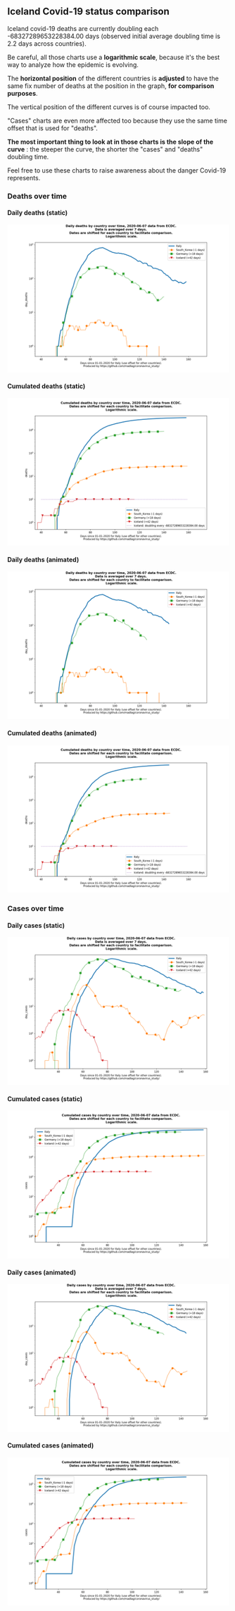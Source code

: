 ## Iceland Covid-19 status comparison 

Iceland covid-19 deaths are currently doubling each -68327289653228384.00 days (observed initial average doubling time is 2.2 days across countries).



Be careful, all those charts use a **logarithmic scale**, because it's the best way to analyze how the epidemic is evolving.
 
The **horizontal position** of the different countries is **adjusted** to have the same fix number of deaths at the position in the graph, **for comparison purposes**.

The vertical position of the different curves is of course impacted too.

"Cases" charts are even more affected too because they use the same time offset that is used for "deaths".

**The most important thing to look at in those charts is the slope of the curve** : the steeper the curve, the shorter the "cases" and "deaths" doubling time.

Feel free to use these charts to raise awareness about the danger Covid-19 represents. 


 
### Deaths over time
 
#### Daily deaths (static)
![Iceland covid-19 daily deaths static chart](https://raw.githubusercontent.com/madlag/coronavirus_study/master/notebooks/graphs/2020-06-07/countries/Iceland/2020-06-07_Iceland_day_deaths.png "Iceland covid-19 day_deaths static chart")   
 
#### Cumulated deaths (static)
![Iceland covid-19 cumulated deaths static chart](https://raw.githubusercontent.com/madlag/coronavirus_study/master/notebooks/graphs/2020-06-07/countries/Iceland/2020-06-07_Iceland_deaths.png "Iceland covid-19 deaths static chart")   
 
#### Daily deaths (animated)
![Iceland covid-19 daily deaths animated chart](https://raw.githubusercontent.com/madlag/coronavirus_study/master/notebooks/graphs/2020-06-07/countries/Iceland/2020-06-07_Iceland_day_deaths.gif "Iceland covid-19 day_deaths animated chart")   
 
#### Cumulated deaths (animated)
![Iceland covid-19 cumulated deaths animated chart](https://raw.githubusercontent.com/madlag/coronavirus_study/master/notebooks/graphs/2020-06-07/countries/Iceland/2020-06-07_Iceland_deaths.gif "Iceland covid-19 deaths animated chart")   

 
### Cases over time
 
#### Daily cases (static)
![Iceland covid-19 daily cases static chart](https://raw.githubusercontent.com/madlag/coronavirus_study/master/notebooks/graphs/2020-06-07/countries/Iceland/2020-06-07_Iceland_day_cases.png "Iceland covid-19 day_cases static chart")   
 
#### Cumulated cases (static)
![Iceland covid-19 cumulated cases static chart](https://raw.githubusercontent.com/madlag/coronavirus_study/master/notebooks/graphs/2020-06-07/countries/Iceland/2020-06-07_Iceland_cases.png "Iceland covid-19 cases static chart")   
 
#### Daily cases (animated)
![Iceland covid-19 daily cases animated chart](https://raw.githubusercontent.com/madlag/coronavirus_study/master/notebooks/graphs/2020-06-07/countries/Iceland/2020-06-07_Iceland_day_cases.gif "Iceland covid-19 day_cases animated chart")   
 
#### Cumulated cases (animated)
![Iceland covid-19 cumulated cases animated chart](https://raw.githubusercontent.com/madlag/coronavirus_study/master/notebooks/graphs/2020-06-07/countries/Iceland/2020-06-07_Iceland_cases.gif "Iceland covid-19 cases animated chart")   


